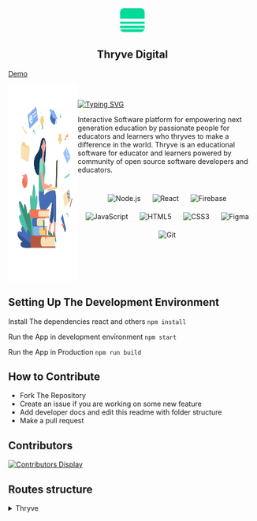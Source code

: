 <p align="center">
 <img width="50" height="50" src="/public/logo1.png">
</p>

<h2 align="center">Thryve Digital</h2>

[Demo](https://thryve-digital.herokuapp.com/)


<img align="left" width="28%" height="400" src="/src/image/mainIllustration.svg">
<br/>

[![Typing SVG](https://readme-typing-svg.herokuapp.com?color=55F700&center=true&lines=Welcome+To+Thryve+Digital)](https://thryve-digital.herokuapp.com/)

Interactive Software platform for empowering next generation education by passionate people for educators and learners who thryves to make a difference in the world. Thryve is an educational software for educator and learners powered by community of open source software developers and educators. 

<br/>

<div align="center">  
<img style="margin: 10px" src="https://profilinator.rishav.dev/skills-assets/nodejs-original-wordmark.svg" alt="Node.js" height="50" />  
<img style="margin: 10px" src="https://profilinator.rishav.dev/skills-assets/react-original-wordmark.svg" alt="React" height="50" /> 
<img style="margin: 10px" src="https://profilinator.rishav.dev/skills-assets/firebase.png" alt="Firebase" height="50" />  
<img style="margin: 10px" src="https://profilinator.rishav.dev/skills-assets/javascript-original.svg" alt="JavaScript" height="50" />  
<img style="margin: 10px" src="https://profilinator.rishav.dev/skills-assets/html5-original-wordmark.svg" alt="HTML5" height="50" />  
<img style="margin: 10px" src="https://profilinator.rishav.dev/skills-assets/css3-original-wordmark.svg" alt="CSS3" height="50" />  
<img style="margin: 10px" src="https://profilinator.rishav.dev/skills-assets/figma-icon.svg" alt="Figma" height="50" />  
<img style="margin: 10px" src="https://profilinator.rishav.dev/skills-assets/git-scm-icon.svg" alt="Git" height="50" />  
</div>

<br clear="left"/>




## **Setting Up The Development Environment**

Install The dependencies react and others `npm install`

Run the App in development environment `npm start`

Run the App in Production `npm run build`

## **How to Contribute**
- Fork The Repository 
- Create an issue if you are working on some new feature
- Add developer docs and edit this readme with folder structure
- Make a pull request

## **Contributors**

[![Contributors Display](https://badges.pufler.dev/contributors/KUNWAR-DIVYANSHU/Thryve?size=50&padding=5&bots=true)](https://thryve-digital.herokuapp.com/)

## **Routes structure**

<details><summary>Thryve</summary>
 
1. [Home](https://github.com/KUNWAR-DIVYANSHU/Thryve/blob/master/%5Csrc%5Celements%5CHome%5CHome.js)

<details>
<summary>
 2. [Authenticate](https://github.com/KUNWAR-DIVYANSHU/Thryve/blob/master/%5Csrc%5Celements%5CAuthenticate.js)
</summary>
 
- [login](https://github.com/KUNWAR-DIVYANSHU/Thryve/blob/master/%5Csrc%5Celements%5CAuthenticate%5CLogin%5CLogin.js)
- [register](https://github.com/KUNWAR-DIVYANSHU/Thryve/blob/master/%5Csrc%5Celements%5CAuthenticate%5CRegister%5CRegister.js)
- [forgetpass](https://github.com/KUNWAR-DIVYANSHU/Thryve/blob/master/%5Csrc%5Celements%5CAuthenticate%5CForgetpass%5CForgetpass.js)
 
 </details>
 
3. [Dashboard](https://github.com/KUNWAR-DIVYANSHU/Thryve/blob/master/%5Csrc%5Celements%5CDashboard%5CDashboard.js)
 
4. [Docs](https://github.com/KUNWAR-DIVYANSHU/Thryve/blob/master/%5Csrc%5Celements%5CDocs%5CDocs.js)
 
</details>
